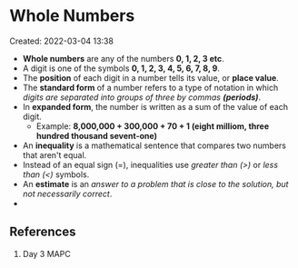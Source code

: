 # Whole Numbers
Created: 2022-03-04 13:38

- **Whole numbers** are any of the numbers **0, 1, 2, 3 etc**.
- A digit is one of the symbols **0, 1, 2, 3, 4, 5, 6, 7, 8, 9**.
- The **position** of each digit in a number tells its value, or **place value**.
- The **standard form** of a number refers to a type of notation in which *digits are separated into groups of three by commas **(periods)***.
- In **expanded form**, the number is written as a sum of the value of each digit.
	- Example: **8,000,000 + 300,000 + 70 + 1 (eight milliom, three hundred thousand sevent-one)**
- An **inequality** is a mathematical sentence that compares two numbers that aren't equal.
- Instead of an equal sign (=), inequalities use *greater than (>)* or *less than (<)* symbols.
- An **estimate** is an *answer to a problem that is close to the solution, but not necessarily correct*.
- 

## References
1. Day 3 MAPC